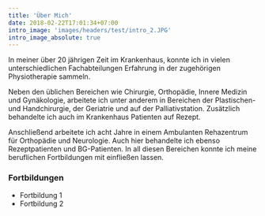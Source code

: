 ```yaml
---
title: 'Über Mich'
date: 2018-02-22T17:01:34+07:00
intro_image: 'images/headers/test/intro_2.JPG'
intro_image_absolute: true
---
```


In meiner über 20 jährigen Zeit im Krankenhaus, konnte ich in vielen unterschiedlichen Fachabteilungen Erfahrung in der zugehörigen Physiotherapie sammeln.

Neben den üblichen Bereichen wie Chirurgie, Orthopädie, Innere Medizin und Gynäkologie, arbeitete ich unter anderem in Bereichen der Plastischen- und Handchirurgie, der Geriatrie und auf der Palliativstation.
Zusätzlich behandelte ich auch im Krankenhaus Patienten auf Rezept.

Anschließend arbeitete ich acht Jahre in einem Ambulanten Rehazentrum für Orthopädie und Neurologie. Auch hier behandelte ich ebenso Rezeptpatienten und BG-Patienten.
In all diesen Bereichen konnte ich meine beruflichen Fortbildungen mit einfließen lassen.

### Fortbildungen

- Fortbildung 1
- Fortbildung 2
